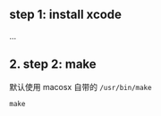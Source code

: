 
## step 1: install xcode

...


## 2. step 2: make

默认使用 macosx 自带的 `/usr/bin/make`

```
make
```


